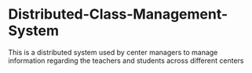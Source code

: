 # Distributed-Class-Management-System
This is a distributed system used by center managers to manage information regarding the teachers and students across different centers
